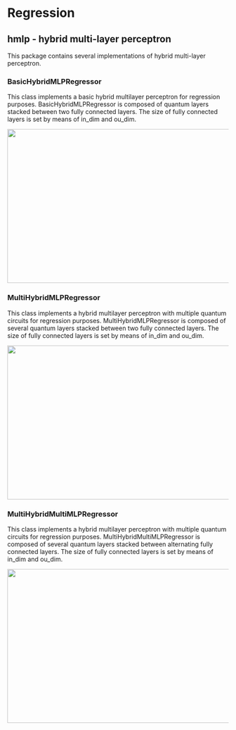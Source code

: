 # Regression

## hmlp - hybrid multi-layer perceptron

This package contains several implementations of hybrid multi-layer perceptron.

### BasicHybridMLPRegressor
This class implements a basic hybrid multilayer perceptron for regression purposes. BasicHybridMLPRegressor is composed of quantum layers stacked between two fully connected layers. The size of fully connected layers is set by means of in_dim and ou_dim.

<img src="../regression/BasicHybridMLPRegressor.png" width="700" height="350" />
    
### MultiHybridMLPRegressor
This class implements a hybrid multilayer perceptron with multiple quantum circuits for regression purposes. MultiHybridMLPRegressor is composed of several quantum layers stacked between two fully connected layers. The size of fully connected layers is set by means of in_dim and ou_dim.

<img src="../regression/MultiHybridMLPRegressor.png" width="700" height="350" />
    

### MultiHybridMultiMLPRegressor
This class implements a hybrid multilayer perceptron with multiple quantum circuits for regression purposes. MultiHybridMultiMLPRegressor is composed of several quantum layers stacked between alternating fully connected layers. The size of fully connected layers is set by means of in_dim and ou_dim.

<img src="../regression/MultiHybridMultiMLPRegressor.png" width="900" height="350" />
    